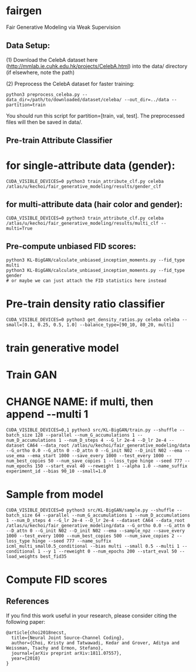# fairgen
Fair Generative Modeling via Weak Supervision


## Data Setup:
(1) Download the CelebA dataset here (http://mmlab.ie.cuhk.edu.hk/projects/CelebA.html) into the data/ directory (if elsewhere, note the path)

(2) Preprocess the CelebA dataset for faster training:
```
python3 preprocess_celeba.py --data_dir=/path/to/downloaded/dataset/celeba/ --out_dir=../data --partition=train
```

You should run this script for partition=[train, val, test]. The preprocessed files will then be saved in data/.


## Pre-train Attribute Classifier
# for single-attribute data (gender):
```
CUDA_VISIBLE_DEVICES=0 python3 train_attribute_clf.py celeba /atlas/u/kechoi/fair_generative_modeling/results/gender_clf
```

## for multi-attribute data (hair color and gender):
```
CUDA_VISIBLE_DEVICES=0 python3 train_attribute_clf.py celeba /atlas/u/kechoi/fair_generative_modeling/results/multi_clf --multi=True
```


## Pre-compute unbiased FID scores:
```
python3 KL-BigGAN/calculate_unbiased_inception_moments.py --fid_type multi
python3 KL-BigGAN/calculate_unbiased_inception_moments.py --fid_type gender
# or maybe we can just attach the FID statistics here instead
```


# Pre-train density ratio classifier
```
CUDA_VISIBLE_DEVICES=0 python3 get_density_ratios.py celeba celeba --small=[0.1, 0.25, 0.5, 1.0] --balance_type=[90_10, 80_20, multi]
```


# train generative model
# Train GAN
# CHANGE NAME: if multi, then append --multi 1

```
CUDA_VISIBLE_DEVICES=0,1 python3 src/KL-BigGAN/train.py --shuffle --batch_size 128 --parallel --num_G_accumulations 1 --num_D_accumulations 1 --num_D_steps 4 --G_lr 2e-4 --D_lr 2e-4 --dataset CA64 --data_root /atlas/u/kechoi/fair_generative_modeling/data --G_ortho 0.0 --G_attn 0 --D_attn 0 --G_init N02 --D_init N02 --ema --use_ema --ema_start 1000 --save_every 1000 --test_every 1000 --num_best_copies 50 --num_save_copies 1 --loss_type hinge --seed 777 --num_epochs 150 --start_eval 40 --reweight 1 --alpha 1.0 --name_suffix experiment_id --bias 90_10 --small=1.0
```


# Sample from model
```
CUDA_VISIBLE_DEVICES=0 python3 src/KL-BigGAN/sample.py --shuffle --batch_size 64 --parallel --num_G_accumulations 1 --num_D_accumulations 1 --num_D_steps 4 --G_lr 2e-4 --D_lr 2e-4 --dataset CA64 --data_root /atlas/u/kechoi/fair_generative_modeling/data --G_ortho 0.0 --G_attn 0 --D_attn 0 --G_init N02 --D_init N02 --ema --sample_npz --save_every 1000 --test_every 1000 --num_best_copies 500 --num_save_copies 2 --loss_type hinge --seed 777 --name_suffix icml_multi_small0.5_conditional --bias multi --small 0.5 --multi 1 --conditional 1 --y 1 --reweight 0 --num_epochs 200 --start_eval 50 --load_weights best_fid35
```

# Compute FID scores


## References
If you find this work useful in your research, please consider citing the following paper:

```
@article{choi2018necst,
  title={Neural Joint Source-Channel Coding},
  author={Choi, Kristy and Tatwawadi, Kedar and Grover, Aditya and Weissman, Tsachy and Ermon, Stefano},
  journal={arXiv preprint arXiv:1811.07557},
  year={2018}
}
```
